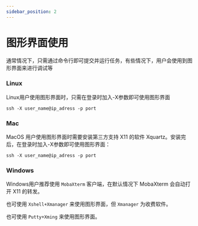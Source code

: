 ```yaml
---
sidebar_position: 2
---
```


# 图形界面使用

通常情况下，只需通过命令行即可提交并运行任务，有些情况下，用户会使用到图形界面来进行调试等

### Linux

Linux用户使用图形界面时，只需在登录时加入-X参数即可使用图形界面

```:no-line-numbers
ssh -X user_name@ip_adress -p port
```

### Mac

MacOS 用户使用图形界面时需要安装第三方支持 X11 的软件 Xquartz。安装完后，在登录时加入-X参数即可使用图形界面：

```:no-line-numbers
ssh -X user_name@ip_adress -p port
```

### Windows

Windows用户推荐使用 `MobaXterm` 客户端，在默认情况下 MobaXterm 会自动打开 X11 的转发。

也可使用 `Xshell+Xmanager` 来使用图形界面，但 `Xmanager` 为收费软件。

也可使用 `Putty+Xming` 来使用图形界面。
